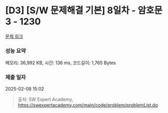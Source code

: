 # [D3] [S/W 문제해결 기본] 8일차 - 암호문3 - 1230 

[문제 링크](https://swexpertacademy.com/main/code/problem/problemDetail.do?contestProbId=AV14zIwqAHwCFAYD) 

### 성능 요약

메모리: 36,992 KB, 시간: 136 ms, 코드길이: 1,765 Bytes

### 제출 일자

2025-02-08 15:02



> 출처: SW Expert Academy, https://swexpertacademy.com/main/code/problem/problemList.do